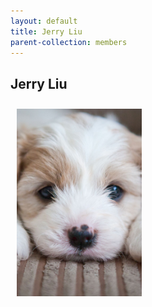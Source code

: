 ```yaml
---
layout: default
title: Jerry Liu
parent-collection: members
---
```


## Jerry Liu
<img src="/media/test_puppy.png" alt="1" width = 200px height = 300px style="object-fit: cover; float: left; margin: 10px">
